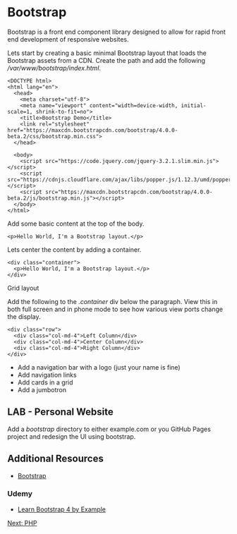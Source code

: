 # Bootstrap

Bootstrap is a front end component library designed to allow for rapid front end development of responsive websites.

Lets start by creating a basic minimal Bootstrap layout that loads the Bootstrap assets from a CDN. Create the path and add the following _/var/www/bootstrap/index.html_.
```
<DOCTYPE html>
<html lang="en">
  <head>
    <meta charset="utf-8">
    <meta name="viewport" content="width=device-width, initial-scale=1, shrink-to-fit=no">
    <title>Bootstrap Demo</title>
    <link rel="stylesheet" href="https://maxcdn.bootstrapcdn.com/bootstrap/4.0.0-beta.2/css/bootstrap.min.css">
  </head>

  <body>
    <script src="https://code.jquery.com/jquery-3.2.1.slim.min.js"></script>
    <script src="https://cdnjs.cloudflare.com/ajax/libs/popper.js/1.12.3/umd/popper.min.js"></script>
    <script src="https://maxcdn.bootstrapcdn.com/bootstrap/4.0.0-beta.2/js/bootstrap.min.js"></script>
  </body>
</html>
```

Add some basic content at the top of the body.
```
<p>Hello World, I'm a Bootstrap layout.</p>
```

Lets center the content by adding a container.
```
<div class="container">
  <p>Hello World, I'm a Bootstrap layout.</p>
</div>
```

Grid layout

Add the following to the _.container_ div below the paragraph. View this in both full screen and in phone mode to see how various view ports change the display.
```
<div class="row">
  <div class="col-md-4">Left Column</div>
  <div class="col-md-4">Center Column</div>
  <div class="col-md-4">Right Column</div>
</div>
```

* Add a navigation bar with a logo (just your name is fine)
* Add navigation links
* Add cards in a grid
* Add a jumbotron


## LAB - Personal Website

Add a _bootstrap_ directory to either example.com or you GitHub Pages project and redesign the UI using bootstrap.


## Additional Resources
* [Bootstrap](https://getbootstrap.com/)

### Udemy
* [Learn Bootstrap 4 by Example](https://microtrain.udemy.com/learn-bootstrap-4-by-example)

[Next: PHP](09-PHP/README.md)
